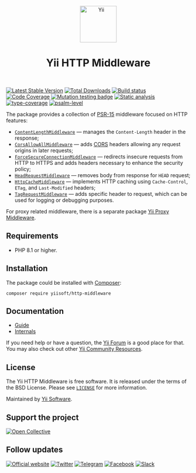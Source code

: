 <p align="center">
    <a href="https://github.com/yiisoft" target="_blank">
        <img src="https://yiisoft.github.io/docs/images/yii_logo.svg" height="100px" alt="Yii">
    </a>
    <h1 align="center">Yii HTTP Middleware</h1>
    <br>
</p>

[![Latest Stable Version](https://poser.pugx.org/yiisoft/http-middleware/v)](https://packagist.org/packages/yiisoft/http-middleware)
[![Total Downloads](https://poser.pugx.org/yiisoft/http-middleware/downloads)](https://packagist.org/packages/yiisoft/http-middleware)
[![Build status](https://github.com/yiisoft/http-middleware/actions/workflows/build.yml/badge.svg?branch=master)](https://github.com/yiisoft/http-middleware/actions/workflows/build.yml?query=branch%3Amaster)
[![Code Coverage](https://codecov.io/gh/yiisoft/http-middleware/branch/master/graph/badge.svg)](https://codecov.io/gh/yiisoft/http-middleware)
[![Mutation testing badge](https://img.shields.io/endpoint?style=flat&url=https%3A%2F%2Fbadge-api.stryker-mutator.io%2Fgithub.com%2Fyiisoft%2Fhttp-middleware%2Fmaster)](https://dashboard.stryker-mutator.io/reports/github.com/yiisoft/http-middleware/master)
[![Static analysis](https://github.com/yiisoft/http-middleware/actions/workflows/static.yml/badge.svg?branch=master)](https://github.com/yiisoft/http-middleware/actions/workflows/static.yml?query=branch%3Amaster)
[![type-coverage](https://shepherd.dev/github/yiisoft/http-middleware/coverage.svg)](https://shepherd.dev/github/yiisoft/http-middleware)
[![psalm-level](https://shepherd.dev/github/yiisoft/http-middleware/level.svg)](https://shepherd.dev/github/yiisoft/http-middleware)

The package provides a collection of [PSR-15](https://www.php-fig.org/psr/psr-15/#12-middleware) middleware focused on
HTTP features:

- [`ContentLengthMiddleware`](docs/guide/en/content-length-middleware.md) — manages the `Content-Length` header in
  the response;
- [`CorsAllowAllMiddleware`](docs/guide/en/cors-allow-all-middleware.md) — adds
[CORS](https://developer.mozilla.org/docs/Web/HTTP/Guides/CORS) headers allowing any request origins in later
  requests;
- [`ForceSecureConnectionMiddleware`](docs/guide/en/force-secure-connection-middleware.md) — redirects insecure requests
  from HTTP to HTTPS and adds headers necessary to enhance the security policy;
- [`HeadRequestMiddleware`](docs/guide/en/head-request-middleware.md) — removes body from response for `HEAD` request;
- [`HttpCacheMiddleware`](docs/guide/en/http-cache-middleware.md) — implements HTTP caching using `Cache-Control`,
`ETag`, and `Last-Modified` headers;
- [`TagRequestMiddleware`](docs/guide/en/tag-request-middleware.md) — adds specific header to request, which can be used
for logging or debugging purposes.

For proxy related middleware, there is a separate package [Yii Proxy Middleware](https://github.com/yiisoft/proxy-middleware).

## Requirements

- PHP 8.1 or higher.

## Installation

The package could be installed with [Composer](https://getcomposer.org):

```shell
composer require yiisoft/http-middleware
```

## Documentation

- [Guide](docs/guide/en/README.md)
- [Internals](docs/internals.md)

If you need help or have a question, the [Yii Forum](https://forum.yiiframework.com/c/yii-3-0/63) is a good place
for that. You may also check out other [Yii Community Resources](https://www.yiiframework.com/community).

## License

The Yii HTTP Middleware is free software. It is released under the terms of the BSD License.
Please see [`LICENSE`](./LICENSE.md) for more information.

Maintained by [Yii Software](https://www.yiiframework.com/).

## Support the project

[![Open Collective](https://img.shields.io/badge/Open%20Collective-sponsor-7eadf1?logo=open%20collective&logoColor=7eadf1&labelColor=555555)](https://opencollective.com/yiisoft)

## Follow updates

[![Official website](https://img.shields.io/badge/Powered_by-Yii_Framework-green.svg?style=flat)](https://www.yiiframework.com/)
[![Twitter](https://img.shields.io/badge/twitter-follow-1DA1F2?logo=twitter&logoColor=1DA1F2&labelColor=555555?style=flat)](https://twitter.com/yiiframework)
[![Telegram](https://img.shields.io/badge/telegram-join-1DA1F2?style=flat&logo=telegram)](https://t.me/yii3en)
[![Facebook](https://img.shields.io/badge/facebook-join-1DA1F2?style=flat&logo=facebook&logoColor=ffffff)](https://www.facebook.com/groups/yiitalk)
[![Slack](https://img.shields.io/badge/slack-join-1DA1F2?style=flat&logo=slack)](https://yiiframework.com/go/slack)
